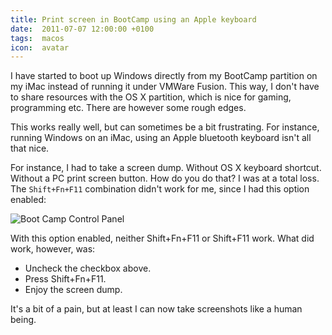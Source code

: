 ```yaml
---
title: Print screen in BootCamp using an Apple keyboard
date:  2011-07-07 12:00:00 +0100
tags:  macos
icon:  avatar
---
```


I have started to boot up Windows directly from my BootCamp partition on my iMac
instead of running it under VMWare Fusion. This way, I don't have to share
resources with the OS X partition, which is nice for gaming, programming etc. There
are however some rough edges.

This works really well, but can sometimes be a bit frustrating. For instance,
running Windows on an iMac, using an Apple bluetooth keyboard isn't all that nice.

For instance, I had to take a screen dump. Without OS X keyboard shortcut.
Without a PC print screen button. How do you do that? I was at a total loss. The
`Shift+Fn+F11` combination didn't work for me, since I had this option enabled:

![Boot Camp Control Panel](/assets/blog/2011/2011-07-07.png)

With this option enabled, neither Shift+Fn+F11 or Shift+F11 work. What did work, 
however, was:

- Uncheck the checkbox above.
- Press Shift+Fn+F11.
- Enjoy the screen dump.

It's a bit of a pain, but at least I can now take screenshots like a human being.